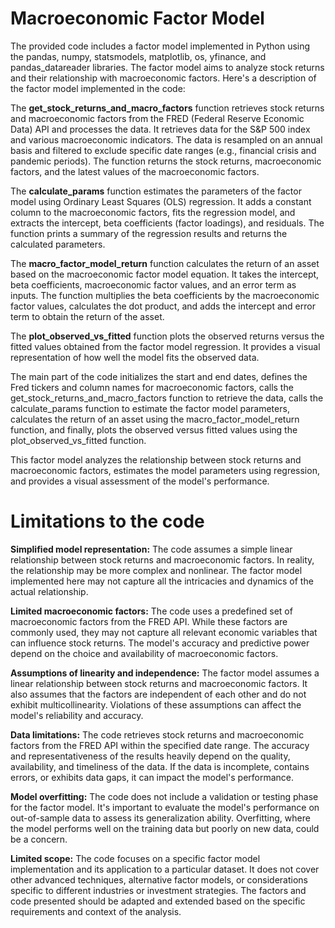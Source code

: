 # Macroeconomic Factor Model

The provided code includes a factor model implemented in Python using the pandas, numpy, statsmodels, matplotlib, os, yfinance, and pandas_datareader libraries. The factor model aims to analyze stock returns and their relationship with macroeconomic factors. Here's a description of the factor model implemented in the code:

The **get_stock_returns_and_macro_factors** function retrieves stock returns and macroeconomic factors from the FRED (Federal Reserve Economic Data) API and processes the data. It retrieves data for the S&P 500 index and various macroeconomic indicators. The data is resampled on an annual basis and filtered to exclude specific date ranges (e.g., financial crisis and pandemic periods). The function returns the stock returns, macroeconomic factors, and the latest values of the macroeconomic factors.

The **calculate_params** function estimates the parameters of the factor model using Ordinary Least Squares (OLS) regression. It adds a constant column to the macroeconomic factors, fits the regression model, and extracts the intercept, beta coefficients (factor loadings), and residuals. The function prints a summary of the regression results and returns the calculated parameters.

The **macro_factor_model_return** function calculates the return of an asset based on the macroeconomic factor model equation. It takes the intercept, beta coefficients, macroeconomic factor values, and an error term as inputs. The function multiplies the beta coefficients by the macroeconomic factor values, calculates the dot product, and adds the intercept and error term to obtain the return of the asset.

The **plot_observed_vs_fitted** function plots the observed returns versus the fitted values obtained from the factor model regression. It provides a visual representation of how well the model fits the observed data.

The main part of the code initializes the start and end dates, defines the Fred tickers and column names for macroeconomic factors, calls the get_stock_returns_and_macro_factors function to retrieve the data, calls the calculate_params function to estimate the factor model parameters, calculates the return of an asset using the macro_factor_model_return function, and finally, plots the observed versus fitted values using the plot_observed_vs_fitted function.

This factor model analyzes the relationship between stock returns and macroeconomic factors, estimates the model parameters using regression, and provides a visual assessment of the model's performance.


# Limitations to the code
**Simplified model representation:** The code assumes a simple linear relationship between stock returns and macroeconomic factors. In reality, the relationship may be more complex and nonlinear. The factor model implemented here may not capture all the intricacies and dynamics of the actual relationship.

**Limited macroeconomic factors:** The code uses a predefined set of macroeconomic factors from the FRED API. While these factors are commonly used, they may not capture all relevant economic variables that can influence stock returns. The model's accuracy and predictive power depend on the choice and availability of macroeconomic factors.

**Assumptions of linearity and independence:** The factor model assumes a linear relationship between stock returns and macroeconomic factors. It also assumes that the factors are independent of each other and do not exhibit multicollinearity. Violations of these assumptions can affect the model's reliability and accuracy.

**Data limitations:** The code retrieves stock returns and macroeconomic factors from the FRED API within the specified date range. The accuracy and representativeness of the results heavily depend on the quality, availability, and timeliness of the data. If the data is incomplete, contains errors, or exhibits data gaps, it can impact the model's performance.

**Model overfitting:** The code does not include a validation or testing phase for the factor model. It's important to evaluate the model's performance on out-of-sample data to assess its generalization ability. Overfitting, where the model performs well on the training data but poorly on new data, could be a concern.

**Limited scope:** The code focuses on a specific factor model implementation and its application to a particular dataset. It does not cover other advanced techniques, alternative factor models, or considerations specific to different industries or investment strategies. The factors and code presented should be adapted and extended based on the specific requirements and context of the analysis.
